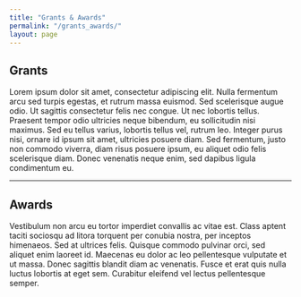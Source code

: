 ```yaml
---
title: "Grants & Awards"
permalink: "/grants_awards/"
layout: page
---
```


## Grants

Lorem ipsum dolor sit amet, consectetur adipiscing elit. Nulla fermentum arcu sed turpis egestas, et rutrum massa euismod. Sed scelerisque augue odio. Ut sagittis consectetur felis nec congue. Ut nec lobortis tellus. Praesent tempor odio ultricies neque bibendum, eu sollicitudin nisi maximus. Sed eu tellus varius, lobortis tellus vel, rutrum leo. Integer purus nisi, ornare id ipsum sit amet, ultricies posuere diam. Sed fermentum, justo non commodo viverra, diam risus posuere ipsum, eu aliquet odio felis scelerisque diam. Donec venenatis neque enim, sed dapibus ligula condimentum eu.

---

## Awards

Vestibulum non arcu eu tortor imperdiet convallis ac vitae est. Class aptent taciti sociosqu ad litora torquent per conubia nostra, per inceptos himenaeos. Sed at ultrices felis. Quisque commodo pulvinar orci, sed aliquet enim laoreet id. Maecenas eu dolor ac leo pellentesque vulputate et ut massa. Donec sagittis blandit diam ac venenatis. Fusce et erat quis nulla luctus lobortis at eget sem. Curabitur eleifend vel lectus pellentesque semper.